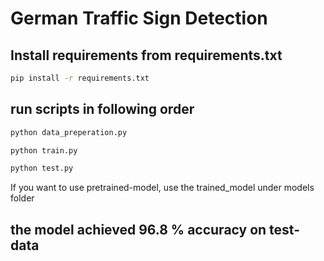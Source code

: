 # German Traffic Sign Detection

## Install requirements from requirements.txt
```bash
pip install -r requirements.txt
```

## run scripts in following order

```bash
python data_preperation.py
```
```bash
python train.py
```
```bash
python test.py
```

If you want to use pretrained-model, use the trained_model under models folder

## the model achieved 96.8 % accuracy on test-data  

